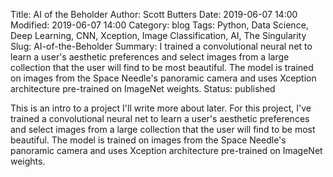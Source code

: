 Title: AI of the Beholder
Author: Scott Butters
Date: 2019-06-07 14:00
Modified: 2019-06-07 14:00
Category: blog
Tags: Python, Data Science, Deep Learning, CNN, Xception, Image Classification, AI, The Singularity
Slug: AI-of-the-Beholder
Summary: I trained a convolutional neural net to learn a user's aesthetic preferences and select images from a large collection that the user will find to be most beautiful. The model is trained on images from the Space Needle's panoramic camera and uses Xception architecture pre-trained on ImageNet weights. 
Status: published

This is an intro to a project I'll write more about later. For this project, I've trained a convolutional neural net to learn a user's aesthetic preferences and select images from a large collection that the user will find to be most beautiful. The model is trained on images from the Space Needle's panoramic camera and uses Xception architecture pre-trained on ImageNet weights.

